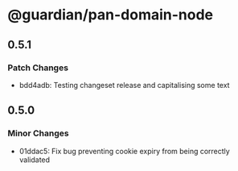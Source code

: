 # @guardian/pan-domain-node

## 0.5.1

### Patch Changes

- bdd4adb: Testing changeset release and capitalising some text

## 0.5.0

### Minor Changes

- 01ddac5: Fix bug preventing cookie expiry from being correctly validated
